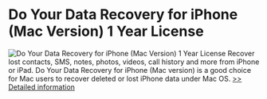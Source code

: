 # Do Your Data Recovery for iPhone (Mac Version) 1 Year License
![Do Your Data Recovery for iPhone (Mac Version) 1 Year License](https://mycommerce.akamaized.net/api/pimages/P301011459/BIG/301011459.PNG)
Recover lost contacts, SMS, notes, photos, videos, call history and more from iPhone or iPad. Do Your Data Recovery for iPhone (Mac version) is a good choice for Mac users to recover deleted or lost iPhone data under Mac OS.
[>> Detailed information](https://secure.shareit.com/shareit/product.html?productid=301011459&affiliateid=200057808)